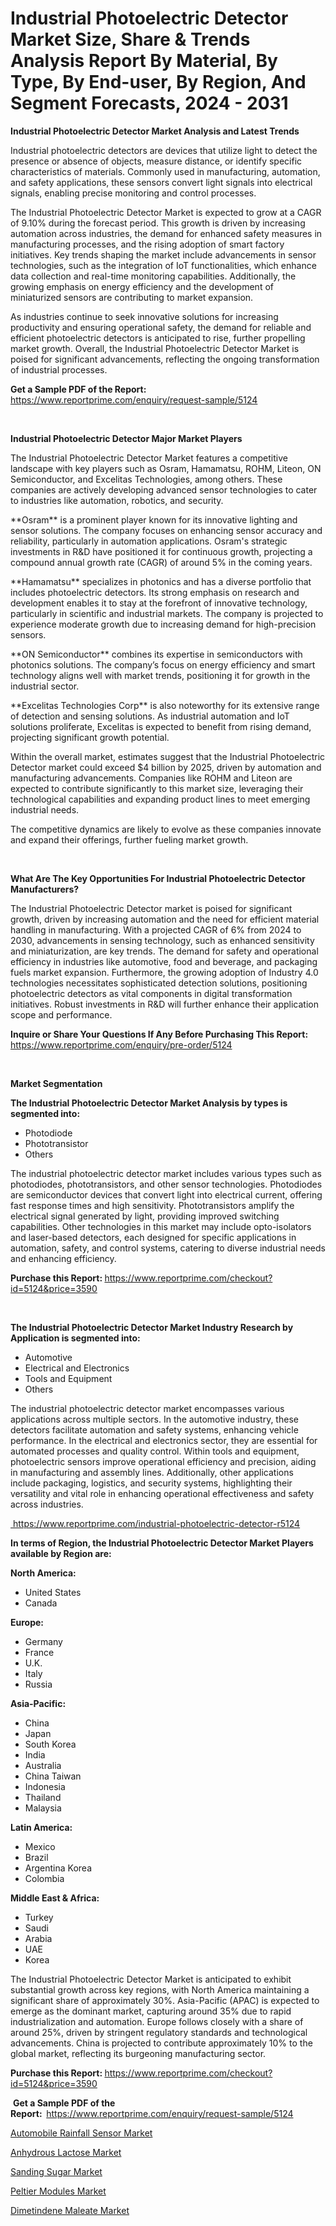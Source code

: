 <p><h1>Industrial Photoelectric Detector Market Size, Share & Trends Analysis Report By Material, By Type, By End-user, By Region, And Segment Forecasts, 2024 - 2031</h1></p><p><strong>Industrial Photoelectric Detector Market Analysis and Latest Trends</strong></p>
<p><p>Industrial photoelectric detectors are devices that utilize light to detect the presence or absence of objects, measure distance, or identify specific characteristics of materials. Commonly used in manufacturing, automation, and safety applications, these sensors convert light signals into electrical signals, enabling precise monitoring and control processes.</p><p>The Industrial Photoelectric Detector Market is expected to grow at a CAGR of 9.10% during the forecast period. This growth is driven by increasing automation across industries, the demand for enhanced safety measures in manufacturing processes, and the rising adoption of smart factory initiatives. Key trends shaping the market include advancements in sensor technologies, such as the integration of IoT functionalities, which enhance data collection and real-time monitoring capabilities. Additionally, the growing emphasis on energy efficiency and the development of miniaturized sensors are contributing to market expansion.</p><p>As industries continue to seek innovative solutions for increasing productivity and ensuring operational safety, the demand for reliable and efficient photoelectric detectors is anticipated to rise, further propelling market growth. Overall, the Industrial Photoelectric Detector Market is poised for significant advancements, reflecting the ongoing transformation of industrial processes.</p></p>
<p><strong>Get a Sample PDF of the Report:&nbsp;</strong> <a href="https://www.reportprime.com/enquiry/request-sample/5124">https://www.reportprime.com/enquiry/request-sample/5124</a></p>
<p>&nbsp;</p>
<p><strong>Industrial Photoelectric Detector Major Market Players</strong></p>
<p><p>The Industrial Photoelectric Detector Market features a competitive landscape with key players such as Osram, Hamamatsu, ROHM, Liteon, ON Semiconductor, and Excelitas Technologies, among others. These companies are actively developing advanced sensor technologies to cater to industries like automation, robotics, and security.</p><p>**Osram** is a prominent player known for its innovative lighting and sensor solutions. The company focuses on enhancing sensor accuracy and reliability, particularly in automation applications. Osram's strategic investments in R&D have positioned it for continuous growth, projecting a compound annual growth rate (CAGR) of around 5% in the coming years.</p><p>**Hamamatsu** specializes in photonics and has a diverse portfolio that includes photoelectric detectors. Its strong emphasis on research and development enables it to stay at the forefront of innovative technology, particularly in scientific and industrial markets. The company is projected to experience moderate growth due to increasing demand for high-precision sensors.</p><p>**ON Semiconductor** combines its expertise in semiconductors with photonics solutions. The company’s focus on energy efficiency and smart technology aligns well with market trends, positioning it for growth in the industrial sector.</p><p>**Excelitas Technologies Corp** is also noteworthy for its extensive range of detection and sensing solutions. As industrial automation and IoT solutions proliferate, Excelitas is expected to benefit from rising demand, projecting significant growth potential.</p><p>Within the overall market, estimates suggest that the Industrial Photoelectric Detector market could exceed $4 billion by 2025, driven by automation and manufacturing advancements. Companies like ROHM and Liteon are expected to contribute significantly to this market size, leveraging their technological capabilities and expanding product lines to meet emerging industrial needs. </p><p>The competitive dynamics are likely to evolve as these companies innovate and expand their offerings, further fueling market growth.</p></p>
<p>&nbsp;</p>
<p><strong>What Are The Key Opportunities For Industrial Photoelectric Detector Manufacturers?</strong></p>
<p><p>The Industrial Photoelectric Detector market is poised for significant growth, driven by increasing automation and the need for efficient material handling in manufacturing. With a projected CAGR of 6% from 2024 to 2030, advancements in sensing technology, such as enhanced sensitivity and miniaturization, are key trends. The demand for safety and operational efficiency in industries like automotive, food and beverage, and packaging fuels market expansion. Furthermore, the growing adoption of Industry 4.0 technologies necessitates sophisticated detection solutions, positioning photoelectric detectors as vital components in digital transformation initiatives. Robust investments in R&D will further enhance their application scope and performance.</p></p>
<p><strong>Inquire or Share Your Questions If Any Before Purchasing This Report:</strong> <a href="https://www.reportprime.com/enquiry/pre-order/5124">https://www.reportprime.com/enquiry/pre-order/5124</a></p>
<p>&nbsp;</p>
<p><strong>Market Segmentation</strong></p>
<p><strong>The Industrial Photoelectric Detector Market Analysis by types is segmented into:</strong></p>
<p><ul><li>Photodiode</li><li>Phototransistor</li><li>Others</li></ul></p>
<p><p>The industrial photoelectric detector market includes various types such as photodiodes, phototransistors, and other sensor technologies. Photodiodes are semiconductor devices that convert light into electrical current, offering fast response times and high sensitivity. Phototransistors amplify the electrical signal generated by light, providing improved switching capabilities. Other technologies in this market may include opto-isolators and laser-based detectors, each designed for specific applications in automation, safety, and control systems, catering to diverse industrial needs and enhancing efficiency.</p></p>
<p><strong>Purchase this Report:&nbsp;</strong><a href="https://www.reportprime.com/checkout?id=5124&price=3590">https://www.reportprime.com/checkout?id=5124&price=3590</a></p>
<p>&nbsp;</p>
<p><strong>The Industrial Photoelectric Detector Market Industry Research by Application is segmented into:</strong></p>
<p><ul><li>Automotive</li><li>Electrical and Electronics</li><li>Tools and Equipment</li><li>Others</li></ul></p>
<p><p>The industrial photoelectric detector market encompasses various applications across multiple sectors. In the automotive industry, these detectors facilitate automation and safety systems, enhancing vehicle performance. In the electrical and electronics sector, they are essential for automated processes and quality control. Within tools and equipment, photoelectric sensors improve operational efficiency and precision, aiding in manufacturing and assembly lines. Additionally, other applications include packaging, logistics, and security systems, highlighting their versatility and vital role in enhancing operational effectiveness and safety across industries.</p></p>
<p><a href="https://www.reportprime.com/industrial-photoelectric-detector-r5124">&nbsp;https://www.reportprime.com/industrial-photoelectric-detector-r5124</a></p>
<p><strong>In terms of Region, the Industrial Photoelectric Detector Market Players available by Region are:</strong></p>
<p>
    <p> <strong> North America: </strong>
        <ul>
            <li>United States</li>
            <li>Canada</li>
        </ul>
        </p> 
    <p> <strong> Europe: </strong>
        <ul>
            <li>Germany</li>
            <li>France</li>
            <li>U.K.</li>
            <li>Italy</li>
            <li>Russia</li>
        </ul>
        </p> 
    <p> <strong> Asia-Pacific: </strong>
        <ul>
            <li>China</li>
            <li>Japan</li>
            <li>South Korea</li>
            <li>India</li>
            <li>Australia</li>
            <li>China Taiwan</li>
            <li>Indonesia</li>
            <li>Thailand</li>
            <li>Malaysia</li>
        </ul>
        </p> 
    <p> <strong> Latin America: </strong>
        <ul>
            <li>Mexico</li>
            <li>Brazil</li>
            <li>Argentina Korea</li>
            <li>Colombia</li>
        </ul>
        </p> 
    <p> <strong> Middle East & Africa: </strong>
        <ul>
            <li>Turkey</li>
            <li>Saudi</li>
            <li>Arabia</li>
            <li>UAE</li>
            <li>Korea</li>
        </ul>
    </p>
    </p>
<p><p>The Industrial Photoelectric Detector Market is anticipated to exhibit substantial growth across key regions, with North America maintaining a significant share of approximately 30%. Asia-Pacific (APAC) is expected to emerge as the dominant market, capturing around 35% due to rapid industrialization and automation. Europe follows closely with a share of around 25%, driven by stringent regulatory standards and technological advancements. China is projected to contribute approximately 10% to the global market, reflecting its burgeoning manufacturing sector.</p></p>
<p><strong>Purchase this Report: </strong><a href="https://www.reportprime.com/checkout?id=5124&price=3590">https://www.reportprime.com/checkout?id=5124&price=3590</a></p>
<p>&nbsp;<strong>Get a Sample PDF of the Report:&nbsp;&nbsp;</strong><a href="https://www.reportprime.com/enquiry/request-sample/5124">https://www.reportprime.com/enquiry/request-sample/5124</a></p>
<p><strong></strong></p>
<p><p><a href="https://issuu.com/reportprime-2/docs/automobile-rainfall-sensor-market-s_b53365264eb774">Automobile Rainfall Sensor Market</a></p><p><a href="https://www.linkedin.com/pulse/insights-anhydrous-lactose-market-share-competitive-landscape-khdae?trackingId=2xFoXMfPSbm7tENiHbnERA%3D%3D">Anhydrous Lactose Market</a></p><p><a href="https://issuu.com/reportprime-2/docs/sanding-sugar-market-size-2030.pptx_e387d76e7bcf9c">Sanding Sugar Market</a></p><p><a href="https://github.com/HeatherFernandez476/Market-Research-Report-List-1/blob/main/peltier-modules-market.md">Peltier Modules Market</a></p><p><a href="https://www.linkedin.com/pulse/strategic-market-insights-navigating-global-dimetindene-3nkze?trackingId=PZP7t4sBQ42cfAuNaW0sog%3D%3D">Dimetindene Maleate Market</a></p></p>